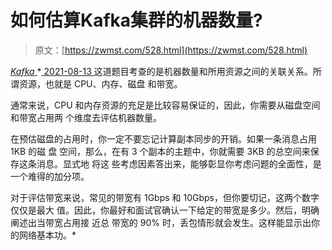<!--yml
category: 未分类
date: 0001-01-01 00:00:00
--->

# 如何估算Kafka集群的机器数量?

> 原文：[https://zwmst.com/528.html](https://zwmst.com/528.html)

   [ *Kafka* ](https://zwmst.com/kafka)*[ <time datetime="2021-08-14T07:00:37+08:00"> 2021-08-13 </time> ](https://zwmst.com/528.html)  这道题目考查的是机器数量和所用资源之间的关联关系。所谓资源，也就是 CPU、内存、磁盘 和带宽。

通常来说，CPU 和内存资源的充足是比较容易保证的，因此，你需要从磁盘空间和带宽占用两 个维度去评估机器数量。

在预估磁盘的占用时，你一定不要忘记计算副本同步的开销。如果一条消息占用 1KB 的磁 盘 空间，那么，在有 3 个副本的主题中，你就需要 3KB 的总空间来保存这条消息。显式地 将这 些考虑因素答出来，能够彰显你考虑问题的全面性，是一个难得的加分项。

对于评估带宽来说，常见的带宽有 1Gbps 和 10Gbps，但你要切记，这两个数字仅仅是最大 值。因此，你最好和面试官确认一下给定的带宽是多少。然后，明确阐述出当带宽占用接 近总 带宽的 90% 时，丢包情形就会发生。这样能显示出你的网络基本功。*